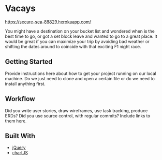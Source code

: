 # Vacays

https://secure-sea-88829.herokuapp.com/

You might have a destination on your bucket list and wondered when is the best time to go, or got a set block leave and wanted to go to a great place. It would  be great if you can maximize your trip by avoiding bad weather or shifting the dates around to coincide with that exciting F1 night race.

## Getting Started

Provide instructions here about how to get your project running on our local machine. Do we just need to clone and open a certain file or do we need to install anything first.

## Workflow

Did you write user stories, draw wireframes, use task tracking, produce ERDs? Did you use source control, with regular commits? Include links to them here.

## Built With

* [jQuery](http://jquery.com/)
* [chartJS](http://chartjs.org)
